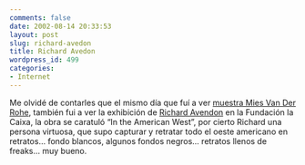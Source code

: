 ```yaml
---
comments: false
date: 2002-08-14 20:33:53
layout: post
slug: richard-avedon
title: Richard Avedon
wordpress_id: 499
categories:
- Internet
---
```


Me olvidé de contarles que el mismo día que fuí a ver [muestra Mies Van Der Rohe](http://www.minid.net/archivos/categorias/personalidades/mies_van_der_rohe.php), también fui a ver la exhibición de [Richard Avendon](http://www.richardavedon.com) en la Fundación la Caixa, la obra se caratuló “In the American West”, por cierto Richard una persona virtuosa, que supo capturar y retratar todo el oeste americano en retratos… fondo blancos, algunos fondos negros… retratos llenos de freaks… muy bueno.




 
